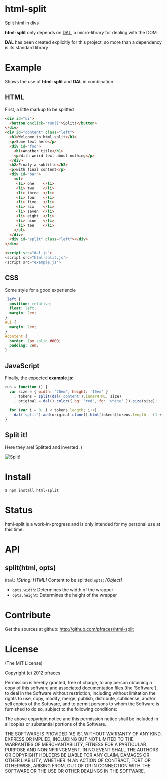 # html-split

Split html in divs

**html-split** only depends on [DAL](https://github.com/pfraces/dal), a
micro-library for dealing with the DOM

**DAL** has been created explicitly for this project, so more than a
dependency is its standard library

# Example

Shows the use of **html-split** and **DAL** in combination

## HTML

First, a little markup to be splitted

```html
<div id="ui">
  <button onclick="run()">Split!</button>
</div>
<div id="content" class="left">
  <h1>Welcome to html-split</h1>
  <p>Some text here</p>
  <div id="foo">
    <h1>Another title</h1>
    <p>With weird text about nothing</p>
  </div>
  <h2>Finaly a subtitle</h2>
  <p>with final content</p>
  <div id="bar">
    <ul>
     <li> one    </li>
     <li> two    </li>
     <li> three  </li>
     <li> four   </li>
     <li> five   </li>
     <li> six    </li>
     <li> seven  </li>
     <li> eight  </li>
     <li> nine   </li>
     <li> ten    </li>
    </ul>
  </div>
  <div id="split" class="left"></div>
</div>

<script src="dal.js">
<script src="html-split.js">
<script src="example.js">
```

## CSS

Some style for a good experiencie

```css
.left {
  position: relative;
  float: left;
  margin: 2em;
}
#ui {
  margin: 2em;
}
#content {
  border: 1px solid #000;
  padding: 2em;
}
```

## JavaScript

Finally, the expected **example.js:**

```js
run = function () {
  var size = { width: '20em', height: '10em' }
    , tokens = split(dal('content').innerHTML, size)
    , original = dal().color({ bg: 'red', fg: 'white' }).size(size);
    
  for (var i = 0; i < tokens.length; i++)
    dal('split').add(original.clone().html(tokens[tokens.length - (1 + i)]));
}
```

## Split it!

Here they are! Splitted and inverted :)

![Split!](https://github.com/pfraces/html-split/raw/master/split.png)

# Install

    $ npm install html-split

# Status

html-split is a work-in-progress and is only intended for my personal use at
this time. 

# API

## split(html, opts)

`html`: _[String: HTML]_ Content to be splitted
`opts`: _[Object]_

*   `opts.width`: Determines the width of the wrapper
*   `opts.height`: Determines the height of the wrapper

# Contribute

Get the sources at github: http://github.com/pfraces/html-split

# License

(The MIT License)

Copyright (c) 2012 [pfraces](http://github.com/pfraces)

Permission is hereby granted, free of charge, to any person obtaining a copy of
this software and associated documentation files (the 'Software'), to deal in
the Software without restriction, including without limitation the rights to
use, copy, modify, merge, publish, distribute, sublicense, and/or sell copies
of the Software, and to permit persons to whom the Software is furnished to do
so, subject to the following conditions:

The above copyright notice and this permission notice shall be included in all
copies or substantial portions of the Software.

THE SOFTWARE IS PROVIDED 'AS IS', WITHOUT WARRANTY OF ANY KIND, EXPRESS OR
IMPLIED, INCLUDING BUT NOT LIMITED TO THE WARRANTIES OF MERCHANTABILITY,
FITNESS FOR A PARTICULAR PURPOSE AND NONINFRINGEMENT. IN NO EVENT SHALL THE
AUTHORS OR COPYRIGHT HOLDERS BE LIABLE FOR ANY CLAIM, DAMAGES OR OTHER
LIABILITY, WHETHER IN AN ACTION OF CONTRACT, TORT OR OTHERWISE, ARISING FROM,
OUT OF OR IN CONNECTION WITH THE SOFTWARE OR THE USE OR OTHER DEALINGS IN THE
SOFTWARE.

